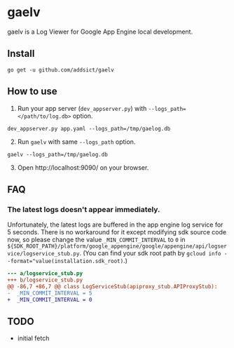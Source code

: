 # gaelv
gaelv is a Log Viewer for Google App Engine local development.

## Install
```
go get -u github.com/addsict/gaelv
```

## How to use

1. Run your app server (`dev_appserver.py`) with `--logs_path=</path/to/log.db>` option.
```
dev_appserver.py app.yaml --logs_path=/tmp/gaelog.db
```

2. Run `gaelv` with same `--logs_path` option.
```
gaelv --logs_path=/tmp/gaelog.db
```

3. Open http://localhost:9090/ on your browser.

## FAQ

### The latest logs doesn't appear immediately.

Unfortunately, the latest logs are buffered in the app engine log service for 5 seconds.
There is no workaround for it except modifying sdk source code now, so please change the value `_MIN_COMMIT_INTERVAL` to `0` in `${SDK_ROOT_PATH}/platform/google_appengine/google/appengine/api/logservice/logservice_stub.py`.
(You can find your sdk root path by `gcloud info --format="value(installation.sdk_root)`.)

```diff
--- a/logservice_stub.py
+++ b/logservice_stub.py
@@ -86,7 +86,7 @@ class LogServiceStub(apiproxy_stub.APIProxyStub):
-  _MIN_COMMIT_INTERVAL = 5
+  _MIN_COMMIT_INTERVAL = 0
```

## TODO

* initial fetch
